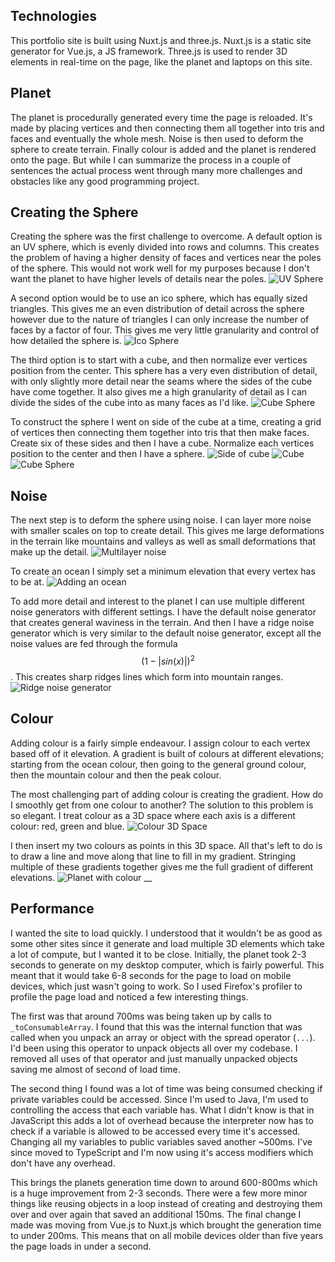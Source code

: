 ## Technologies
This portfolio site is built using Nuxt.js and three.js. Nuxt.js is a static site generator for Vue.js, a JS framework. Three.js is used to render 3D elements in real-time on the page, like the planet and laptops on this site.

## Planet
The planet is procedurally generated every time the page is reloaded. It's made by placing vertices and then connecting them all together into tris and faces and eventually the whole mesh. Noise is then used to deform the sphere to create terrain. Finally colour is added and the planet is rendered onto the page. But while I can summarize the process in a couple of sentences the actual process went through many more challenges and obstacles like any good programming project.

## Creating the Sphere
Creating the sphere was the first challenge to overcome. A default option is an UV sphere, which is evenly divided into rows and columns.   This creates the problem of having a higher density of faces and vertices near the poles of the sphere. This would not work well for my purposes because I don't want the planet to have higher levels of details near the poles.
![UV Sphere](../static/blog/developing-my-portfolio/uv-sphere.png)

A second option would be to use an ico sphere, which has equally sized triangles. This gives me an even distribution of detail across the sphere however due to the nature of triangles I can only increase the number of faces by a factor of four. This gives me very little granularity and control of how detailed the sphere is.
![Ico Sphere](../static/blog/developing-my-portfolio/ico-sphere.png)

The third option is to start with a cube, and then normalize ever vertices position from the center. This sphere has a very even distribution of detail, with only slightly more detail near the seams where the sides of the cube have come together. It also gives me a high granularity of detail as I can divide the sides of the cube into as many faces as I'd like.
![Cube Sphere](../static/blog/developing-my-portfolio/cube-sphere.png)

To construct the sphere I went on side of the cube at a time, creating a grid of vertices then connecting them together into tris that then make faces. Create six of these sides and then I have a cube. Normalize each vertices position to the center and then I have a sphere.
![Side of cube](../static/blog/developing-my-portfolio/square.png)
![Cube](../static/blog/developing-my-portfolio/cube.png)
![Cube Sphere](../static/blog/developing-my-portfolio/normalized-sphere-wireframe.png)

## Noise
The next step is to deform the sphere using noise. I can layer more noise with smaller scales on top to create detail. This gives me large deformations in the terrain like mountains and valleys as well as small deformations that make up the detail.
![Multilayer noise](../static/blog/developing-my-portfolio/multi-layer-noise.png)

To create an ocean I simply set a minimum elevation that every vertex has to be at.
![Adding an ocean](../static/blog/developing-my-portfolio/ocean.png)

To add more detail and interest to the planet I can use multiple different noise generators with different settings. I have the default noise generator that creates general waviness in the terrain. And then I have a ridge noise generator which is very similar to the default noise generator, except all the noise values are fed through the formula $$(1 - |sin(x)|)^2$$. This creates sharp ridges lines which form into mountain ranges.
![Ridge noise generator](../static/blog/developing-my-portfolio/ridge-noise.png)

## Colour
Adding colour is a fairly simple endeavour. I assign colour to each vertex based off of it elevation. A gradient is built of colours at different elevations; starting from the ocean colour, then going to the general ground colour, then the mountain colour and then the peak colour.

The most challenging part of adding colour is creating the gradient. How do I smoothly get from one colour to another? The solution to this problem is so elegant. I treat colour as a 3D space where each axis is a different colour: red, green and blue. 
![Colour 3D Space](../static/blog/developing-my-portfolio/colour-3d-space.png)

I then insert my two colours as points in this 3D space. All that's left to do is to draw a line and move along that line to fill in my gradient. Stringing multiple of these gradients together gives me the full gradient of different elevations.
![Planet with colour](../static/blog/developing-my-portfolio/coloured-planet.png)
__
## Performance
I wanted the site to load quickly. I understood that it wouldn't be as good as some other sites since it generate and load multiple 3D elements which take a lot of compute, but I wanted it to be close. Initially, the planet took 2-3 seconds to generate on my desktop computer, which is fairly powerful. This meant that it would take 6-8 seconds for the page to load on mobile devices, which just wasn't going to work. So I used Firefox's profiler to profile the page load and noticed a few interesting things.

The first was that around 700ms was being taken up by calls to `_toConsumableArray`. I found that this was the internal function that was called when you unpack an array or object with the spread operator (`...`). I'd been using this operator to unpack objects all over my codebase. I removed all uses of that operator and just manually unpacked objects saving me almost of second of load time.

The second thing I found was a lot of time was being consumed checking if private variables could be accessed. Since I'm used to Java, I'm used to controlling the access that each variable has. What I didn't know is that in JavaScript this adds a lot of overhead because the interpreter now has to check if a variable is allowed to be accessed every time it's accessed. Changing all my variables to public variables saved another ~500ms. I've since moved to TypeScript and I'm now using it's access modifiers which don't have any overhead.

This brings the planets generation time down to around 600-800ms which is a huge improvement from 2-3 seconds. There were a few more minor things like reusing objects in a loop instead of creating and destroying them over and over again that saved an additional 150ms. The final change I made was moving from Vue.js to Nuxt.js which brought the generation time to under 200ms. This means that on all mobile devices older than five years the page loads in under a second. 
